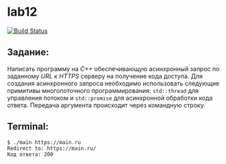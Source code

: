 # lab12
[![Build Status](https://travis-ci.org/GolubDobra/lab12.svg?branch=master)](https://travis-ci.org/GolubDobra/lab12)

## Задание:
Написать программу на *C++* обеспечивающую асинхронный запрос по заданному *URL* к *HTTPS* серверу на получение кода доступа. Для создания асинхронного запроса необходимо использовать следующие примитивы многопоточного программирования: `std::thread` для управления потоком и `std::promise` для асинхронной обработки кода ответа.
Передача аргумента происходит через командную строку.

## Terminal:
```ShellSession
$ ./main https://main.ru
Redirect to: https://main.ru/
Код ответа: 200
```

